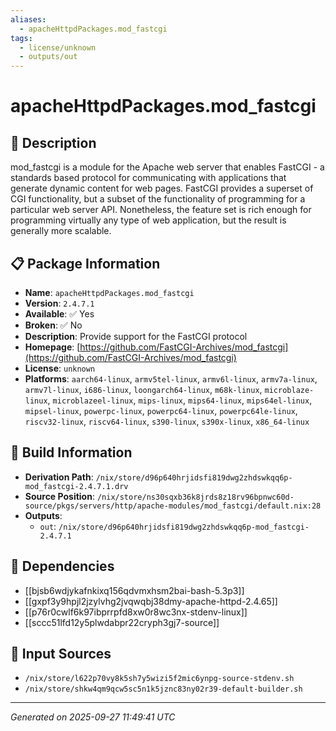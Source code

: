 ```yaml
---
aliases:
  - apacheHttpdPackages.mod_fastcgi
tags:
  - license/unknown
  - outputs/out
---
```


# apacheHttpdPackages.mod_fastcgi

## 📝 Description

mod_fastcgi is a module for the Apache web server that enables
FastCGI - a standards based protocol for communicating with
applications that generate dynamic content for web pages. FastCGI
provides a superset of CGI functionality, but a subset of the
functionality of programming for a particular web server API.
Nonetheless, the feature set is rich enough for programming
virtually any type of web application, but the result is generally
more scalable.


## 📋 Package Information

- **Name**: `apacheHttpdPackages.mod_fastcgi`
- **Version**: `2.4.7.1`
- **Available**: ✅ Yes
- **Broken**: ✅ No
- **Description**: Provide support for the FastCGI protocol
- **Homepage**: [https://github.com/FastCGI-Archives/mod_fastcgi](https://github.com/FastCGI-Archives/mod_fastcgi)
- **License**: `unknown`
- **Platforms**: `aarch64-linux`, `armv5tel-linux`, `armv6l-linux`, `armv7a-linux`, `armv7l-linux`, `i686-linux`, `loongarch64-linux`, `m68k-linux`, `microblaze-linux`, `microblazeel-linux`, `mips-linux`, `mips64-linux`, `mips64el-linux`, `mipsel-linux`, `powerpc-linux`, `powerpc64-linux`, `powerpc64le-linux`, `riscv32-linux`, `riscv64-linux`, `s390-linux`, `s390x-linux`, `x86_64-linux`

## 🔧 Build Information

- **Derivation Path**: `/nix/store/d96p640hrjidsfi819dwg2zhdswkqq6p-mod_fastcgi-2.4.7.1.drv`
- **Source Position**: `/nix/store/ns30sqxb36k8jrds8z18rv96bpnwc60d-source/pkgs/servers/http/apache-modules/mod_fastcgi/default.nix:28`
- **Outputs**:
  - `out`:  `/nix/store/d96p640hrjidsfi819dwg2zhdswkqq6p-mod_fastcgi-2.4.7.1`

## 🔗 Dependencies

- [[bjsb6wdjykafnkixq156qdvmxhsm2bai-bash-5.3p3]]
- [[gxpf3y9hpjl2jzylvhg2jvqwqbj38dmy-apache-httpd-2.4.65]]
- [[p76r0cwlf6k97ibprrpfd8xw0r8wc3nx-stdenv-linux]]
- [[sccc51lfd12y5plwdabpr22cryph3gj7-source]]

## 📁 Input Sources

- `/nix/store/l622p70vy8k5sh7y5wizi5f2mic6ynpg-source-stdenv.sh`
- `/nix/store/shkw4qm9qcw5sc5n1k5jznc83ny02r39-default-builder.sh`

---
*Generated on 2025-09-27 11:49:41 UTC*
